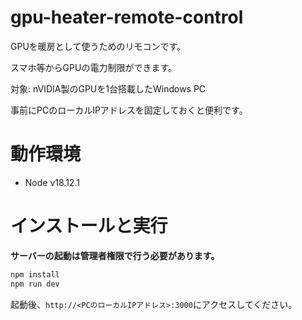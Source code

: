 # gpu-heater-remote-control

GPUを暖房として使うためのリモコンです。

スマホ等からGPUの電力制限ができます。

対象: nVIDIA製のGPUを1台搭載したWindows PC

事前にPCのローカルIPアドレスを固定しておくと便利です。

# 動作環境

- Node v18.12.1

# インストールと実行

**サーバーの起動は管理者権限で行う必要があります。**
```bash
npm install
npm run dev
```

起動後、`http://<PCのローカルIPアドレス>:3000`にアクセスしてください。
